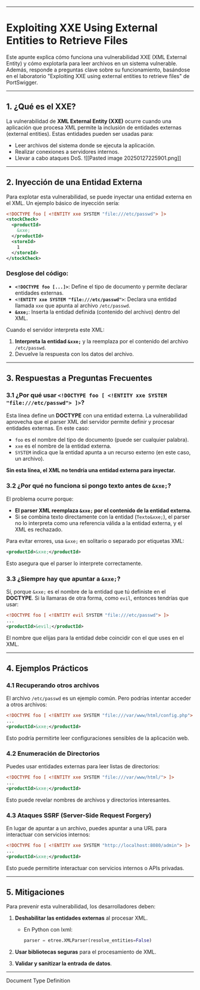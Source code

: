 

---

# Exploiting XXE Using External Entities to Retrieve Files

Este apunte explica cómo funciona una vulnerabilidad XXE (XML External Entity) y cómo explotarla para leer archivos en un sistema vulnerable. Además, responde a preguntas clave sobre su funcionamiento, basándose en el laboratorio "Exploiting XXE using external entities to retrieve files" de PortSwigger.

---

## 1. ¿Qué es el XXE?

La vulnerabilidad de **XML External Entity (XXE)** ocurre cuando una aplicación que procesa XML permite la inclusión de entidades externas (external entities). Estas entidades pueden ser usadas para:

- Leer archivos del sistema donde se ejecuta la aplicación.
- Realizar conexiones a servidores internos.
- Llevar a cabo ataques DoS.
![[Pasted image 20250127225901.png]]
---

## 2. Inyección de una Entidad Externa

Para explotar esta vulnerabilidad, se puede inyectar una entidad externa en el XML. Un ejemplo básico de inyección sería:

```xml
<!DOCTYPE foo [ <!ENTITY xxe SYSTEM "file:///etc/passwd"> ]>
<stockCheck>
  <productId>
    &xxe;
  </productId>
  <storeId>
    1
  </storeId>
</stockCheck>
```

### Desglose del código:

- **`<!DOCTYPE foo [...]>`**: Define el tipo de documento y permite declarar entidades externas.
- **`<!ENTITY xxe SYSTEM "file:///etc/passwd">`**: Declara una entidad llamada `xxe` que apunta al archivo `/etc/passwd`.
- **`&xxe;`**: Inserta la entidad definida (contenido del archivo) dentro del XML.

Cuando el servidor interpreta este XML:

1. **Interpreta la entidad `&xxe;`** y la reemplaza por el contenido del archivo `/etc/passwd`.
2. Devuelve la respuesta con los datos del archivo.

---

## 3. Respuestas a Preguntas Frecuentes

### 3.1 ¿Por qué usar `<!DOCTYPE foo [ <!ENTITY xxe SYSTEM "file:///etc/passwd"> ]>`?

Esta línea define un **DOCTYPE** con una entidad externa. La vulnerabilidad aprovecha que el parser XML del servidor permite definir y procesar entidades externas. En este caso:

- `foo` es el nombre del tipo de documento (puede ser cualquier palabra).
- `xxe` es el nombre de la entidad externa.
- `SYSTEM` indica que la entidad apunta a un recurso externo (en este caso, un archivo).

**Sin esta línea, el XML no tendría una entidad externa para inyectar.**

### 3.2 ¿Por qué no funciona si pongo texto antes de `&xxe;`?

El problema ocurre porque:

- **El parser XML reemplaza `&xxe;` por el contenido de la entidad externa.**
- Si se combina texto directamente con la entidad (`Texto&xxe;`), el parser no lo interpreta como una referencia válida a la entidad externa, y el XML es rechazado.

Para evitar errores, usa `&xxe;` en solitario o separado por etiquetas XML:

```xml
<productId>&xxe;</productId>
```

Esto asegura que el parser lo interprete correctamente.

### 3.3 ¿Siempre hay que apuntar a `&xxe;`?

Sí, porque `&xxe;` es el nombre de la entidad que tú definiste en el **DOCTYPE**. Si la llamaras de otra forma, como `evil`, entonces tendrías que usar:

```xml
<!DOCTYPE foo [ <!ENTITY evil SYSTEM "file:///etc/passwd"> ]>
...
<productId>&evil;</productId>
```

El nombre que elijas para la entidad debe coincidir con el que uses en el XML.

---

## 4. Ejemplos Prácticos

### 4.1 Recuperando otros archivos

El archivo `/etc/passwd` es un ejemplo común. Pero podrías intentar acceder a otros archivos:

```xml
<!DOCTYPE foo [ <!ENTITY xxe SYSTEM "file:///var/www/html/config.php"> ]>
...
<productId>&xxe;</productId>
```

Esto podría permitirte leer configuraciones sensibles de la aplicación web.

### 4.2 Enumeración de Directorios

Puedes usar entidades externas para leer listas de directorios:

```xml
<!DOCTYPE foo [ <!ENTITY xxe SYSTEM "file:///var/www/html/"> ]>
...
<productId>&xxe;</productId>
```

Esto puede revelar nombres de archivos y directorios interesantes.

### 4.3 Ataques SSRF (Server-Side Request Forgery)

En lugar de apuntar a un archivo, puedes apuntar a una URL para interactuar con servicios internos:

```xml
<!DOCTYPE foo [ <!ENTITY xxe SYSTEM "http://localhost:8080/admin"> ]>
...
<productId>&xxe;</productId>
```

Esto puede permitirte interactuar con servicios internos o APIs privadas.

---

## 5. Mitigaciones

Para prevenir esta vulnerabilidad, los desarrolladores deben:

1. **Deshabilitar las entidades externas** al procesar XML.
    - En Python con lxml:
        
        ```python
        parser = etree.XMLParser(resolve_entities=False)
        ```
        
2. **Usar bibliotecas seguras** para el procesamiento de XML.
3. **Validar y sanitizar la entrada de datos**.

---
Document Type Definition 

